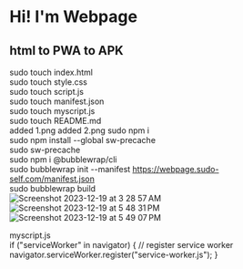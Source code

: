 # Hi! I'm Webpage 

## html to PWA to APK
sudo touch index.html<br>
sudo touch style.css<br>
sudo touch script.js<br>
sudo touch manifest.json<br>
sudo touch myscript.js<br>
sudo touch README.md<br>
added 1.png
added 2.png
sudo npm i<br>
sudo npm install --global sw-precache<br>
sudo sw-precache<br>
sudo npm i @bubblewrap/cli<br>
sudo bubblewrap init --manifest https://webpage.sudo-self.com/manifest.json<br>
sudo bubblewrap build<br>
![Screenshot 2023-12-19 at 3 28 57 AM](https://github.com/sudo-self/project/assets/119916323/ab714da0-0526-4ab1-9a4f-c66b730a9fc9)
![Screenshot 2023-12-19 at 5 48 31 PM](https://github.com/sudo-self/fork-and-go/assets/119916323/b13d3c82-c0f4-4cd3-8206-c92f660c13d0)
![Screenshot 2023-12-19 at 5 49 07 PM](https://github.com/sudo-self/fork-and-go/assets/119916323/09682f2f-f139-4e93-a6c6-9aa82c880d05)



myscript.js  
if ("serviceWorker" in navigator) { // register service worker navigator.serviceWorker.register("service-worker.js"); }
